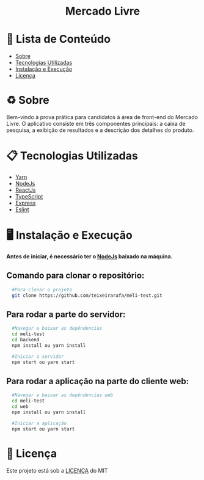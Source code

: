 <h1 align="center">
  Mercado Livre
</h1>

# :pushpin: Lista de Conteúdo

- [Sobre](#recycle-sobre)
- [Tecnologias Utilizadas](#clipboard-tecnologias-utilizadas)
- [Instalação e Execução](#desktop_computer-instalação-e-execução)
- [Licença](#scroll-licença)

# :recycle: Sobre

Bem-vindo à prova prática para candidatos à área de front-end do Mercado Livre.
O aplicativo consiste em três componentes principais: a caixa de pesquisa, a exibição de resultados e a descrição dos detalhes do produto.

# :clipboard: Tecnologias Utilizadas

- [Yarn](https://yarnpkg.com/)
- [NodeJs](https://nodejs.org/en/)
- [ReactJs](https://reactjs.org/)
- [TypeScript](https://www.typescriptlang.org/)
- [Express](https://expressjs.com/)
- [Eslint](https://eslint.org/)

# :desktop_computer: Instalação e Execução

**Antes de iniciar, é necessário ter o [NodeJs](https://nodejs.org/en/) baixado na máquina.**

## Comando para clonar o repositório:

```bash
  #Para clonar o projeto
  git clone https://github.com/teixeirarafa/meli-test.git
```

## Para rodar a parte do servidor:

```bash
  #Navegar e baixar as depêndencias
  cd meli-test
  cd backend
  npm install ou yarn install

  #Iniciar o servidor
  npm start ou yarn start
```

## Para rodar a aplicação na parte do cliente web:

```bash
  #Navegar e baixar as depêndencias web
  cd meli-test
  cd web
  npm install ou yarn install

  #Iniciar a aplicação
  npm start ou yarn start
```

# :scroll: Licença

Este projeto está sob a [LICENÇA](https://opensource.org/licenses/MIT) do MIT
